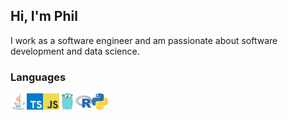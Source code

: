## Hi, I'm Phil

I work as a software engineer and am passionate about software development and data science.

### Languages

<img align="left" alt="Java" width="26px" src="img/java.png" />

<img align="left" alt="Typescript" width="26px" src="img/ts.png" />

<img align="left" alt="Javascript" width="26px" src="img/js.png" />

<img align="left" alt="Go" width="26px" src="img/gopher.png" />

<img align="left" alt="R" width="26px" src="img/r.png" />

<img align="left" alt="Python" width="26px" src="img/python.png" />

